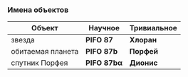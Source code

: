 ### Имена объектов
| Объект            | Научное             | Тривиальное |
| ----------------- | ------------------- | ----------- |
| звезда            | **PIFO 87**         | **Хлоран**  |
| обитаемая планета | **PIFO 87b**        | **Порфей**  |
| спутник Порфея    | **PIFO 87b&alpha;** | **Дионис**  |